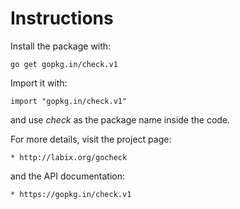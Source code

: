 Instructions
============

Install the package with:

    go get gopkg.in/check.v1
    
Import it with:

    import "gopkg.in/check.v1"

and use _check_ as the package name inside the code.

For more details, visit the project page:

    * http://labix.org/gocheck

and the API documentation:

    * https://gopkg.in/check.v1
